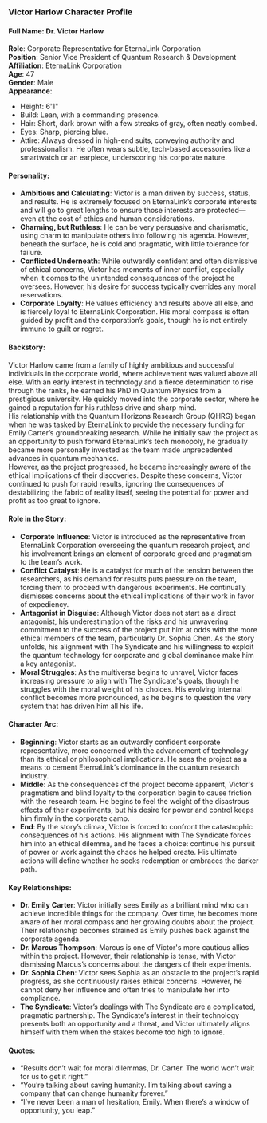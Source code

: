 ### **Victor Harlow Character Profile**

#### **Full Name**: Dr. Victor Harlow  
**Role**: Corporate Representative for EternaLink Corporation  
**Position**: Senior Vice President of Quantum Research & Development  
**Affiliation**: EternaLink Corporation  
**Age**: 47  
**Gender**: Male  
**Appearance**:  
- Height: 6'1"  
- Build: Lean, with a commanding presence.  
- Hair: Short, dark brown with a few streaks of gray, often neatly combed.  
- Eyes: Sharp, piercing blue.  
- Attire: Always dressed in high-end suits, conveying authority and professionalism. He often wears subtle, tech-based accessories like a smartwatch or an earpiece, underscoring his corporate nature.

#### **Personality**:  
- **Ambitious and Calculating**: Victor is a man driven by success, status, and results. He is extremely focused on EternaLink’s corporate interests and will go to great lengths to ensure those interests are protected—even at the cost of ethics and human considerations.  
- **Charming, but Ruthless**: He can be very persuasive and charismatic, using charm to manipulate others into following his agenda. However, beneath the surface, he is cold and pragmatic, with little tolerance for failure.  
- **Conflicted Underneath**: While outwardly confident and often dismissive of ethical concerns, Victor has moments of inner conflict, especially when it comes to the unintended consequences of the project he oversees. However, his desire for success typically overrides any moral reservations.  
- **Corporate Loyalty**: He values efficiency and results above all else, and is fiercely loyal to EternaLink Corporation. His moral compass is often guided by profit and the corporation’s goals, though he is not entirely immune to guilt or regret.

#### **Backstory**:  
Victor Harlow came from a family of highly ambitious and successful individuals in the corporate world, where achievement was valued above all else. With an early interest in technology and a fierce determination to rise through the ranks, he earned his PhD in Quantum Physics from a prestigious university. He quickly moved into the corporate sector, where he gained a reputation for his ruthless drive and sharp mind.  
His relationship with the Quantum Horizons Research Group (QHRG) began when he was tasked by EternaLink to provide the necessary funding for Emily Carter’s groundbreaking research. While he initially saw the project as an opportunity to push forward EternaLink’s tech monopoly, he gradually became more personally invested as the team made unprecedented advances in quantum mechanics.  
However, as the project progressed, he became increasingly aware of the ethical implications of their discoveries. Despite these concerns, Victor continued to push for rapid results, ignoring the consequences of destabilizing the fabric of reality itself, seeing the potential for power and profit as too great to ignore.

#### **Role in the Story**:  
- **Corporate Influence**: Victor is introduced as the representative from EternaLink Corporation overseeing the quantum research project, and his involvement brings an element of corporate greed and pragmatism to the team’s work.  
- **Conflict Catalyst**: He is a catalyst for much of the tension between the researchers, as his demand for results puts pressure on the team, forcing them to proceed with dangerous experiments. He continually dismisses concerns about the ethical implications of their work in favor of expediency.  
- **Antagonist in Disguise**: Although Victor does not start as a direct antagonist, his underestimation of the risks and his unwavering commitment to the success of the project put him at odds with the more ethical members of the team, particularly Dr. Sophia Chen. As the story unfolds, his alignment with The Syndicate and his willingness to exploit the quantum technology for corporate and global dominance make him a key antagonist.  
- **Moral Struggles**: As the multiverse begins to unravel, Victor faces increasing pressure to align with The Syndicate's goals, though he struggles with the moral weight of his choices. His evolving internal conflict becomes more pronounced, as he begins to question the very system that has driven him all his life.

#### **Character Arc**:  
- **Beginning**: Victor starts as an outwardly confident corporate representative, more concerned with the advancement of technology than its ethical or philosophical implications. He sees the project as a means to cement EternaLink’s dominance in the quantum research industry.  
- **Middle**: As the consequences of the project become apparent, Victor's pragmatism and blind loyalty to the corporation begin to cause friction with the research team. He begins to feel the weight of the disastrous effects of their experiments, but his desire for power and control keeps him firmly in the corporate camp.  
- **End**: By the story’s climax, Victor is forced to confront the catastrophic consequences of his actions. His alignment with The Syndicate forces him into an ethical dilemma, and he faces a choice: continue his pursuit of power or work against the chaos he helped create. His ultimate actions will define whether he seeks redemption or embraces the darker path.

#### **Key Relationships**:  
- **Dr. Emily Carter**: Victor initially sees Emily as a brilliant mind who can achieve incredible things for the company. Over time, he becomes more aware of her moral compass and her growing doubts about the project. Their relationship becomes strained as Emily pushes back against the corporate agenda.  
- **Dr. Marcus Thompson**: Marcus is one of Victor's more cautious allies within the project. However, their relationship is tense, with Victor dismissing Marcus’s concerns about the dangers of their experiments.  
- **Dr. Sophia Chen**: Victor sees Sophia as an obstacle to the project’s rapid progress, as she continuously raises ethical concerns. However, he cannot deny her influence and often tries to manipulate her into compliance.  
- **The Syndicate**: Victor’s dealings with The Syndicate are a complicated, pragmatic partnership. The Syndicate’s interest in their technology presents both an opportunity and a threat, and Victor ultimately aligns himself with them when the stakes become too high to ignore.


#### **Quotes**:

-   “Results don’t wait for moral dilemmas, Dr. Carter. The world won’t wait for us to get it right.”
-   “You’re talking about saving humanity. I’m talking about saving a company that can change humanity forever.”
-   “I’ve never been a man of hesitation, Emily. When there’s a window of opportunity, you leap.”